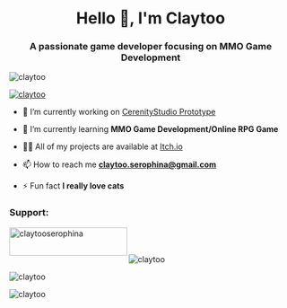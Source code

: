 <h1 align="center">Hello 👋, I'm Claytoo</h1>
<h3 align="center">A passionate game developer focusing on MMO Game Development</h3>

<p align="left"> <img src="https://komarev.com/ghpvc/?username=claytoo&label=Profile%20views&color=0e75b6&style=flat" alt="claytoo" /> </p>

<p align="left"> <a href="https://github.com/ryo-ma/github-profile-trophy"><img src="https://github-profile-trophy.vercel.app/?username=claytoo" alt="claytoo" /></a> </p>

- 🔭 I’m currently working on [CerenityStudio Prototype](https://github.com/CerenityStudio)

- 🌱 I’m currently learning **MMO Game Development/Online RPG Game**

- 👨‍💻 All of my projects are available at [Itch.io](https://imclaytoo.itch.io/)

- 📫 How to reach me **claytoo.serophina@gmail.com**

- ⚡ Fun fact **I really love cats**

<h3 align="left">Support:</h3>
<p><a href="https://ko-fi.com/claytooserophina"> <img align="left" src="https://cdn.ko-fi.com/cdn/kofi3.png?v=3" height="50" width="210" alt="claytooserophina" /></a></p><br><br>

<p><img align="center" src="https://github-readme-stats.vercel.app/api/top-langs?username=claytoo&show_icons=true&locale=en&layout=compact" alt="claytoo" /></p>

<p><img align="center" src="https://github-readme-stats.vercel.app/api?username=claytoo&show_icons=true&locale=en" alt="claytoo" /></p>

<p><img align="center" src="https://github-readme-streak-stats.herokuapp.com/?user=claytoo&" alt="claytoo" /></p>
